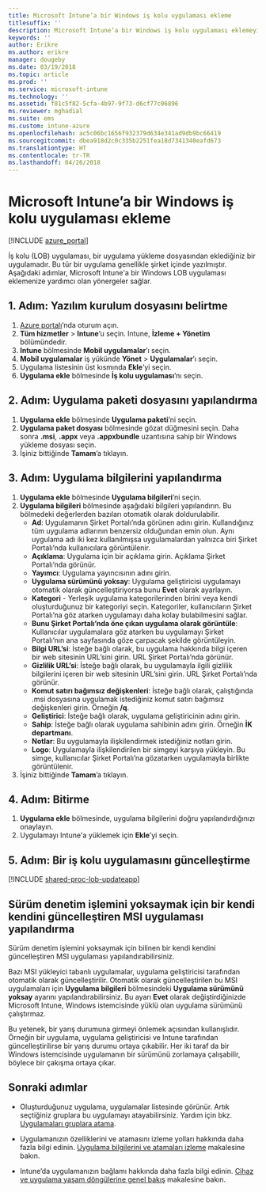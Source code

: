 ```yaml
---
title: Microsoft Intune’a bir Windows iş kolu uygulaması ekleme
titlesuffix: ''
description: Microsoft Intune’a bir Windows iş kolu uygulaması eklemeyi öğrenin.
keywords: ''
author: Erikre
ms.author: erikre
manager: dougeby
ms.date: 03/19/2018
ms.topic: article
ms.prod: ''
ms.service: microsoft-intune
ms.technology: ''
ms.assetid: f81c5f82-5cfa-4b97-9f73-d6cf77c06896
ms.reviewer: mghadial
ms.suite: ems
ms.custom: intune-azure
ms.openlocfilehash: ac5c06bc1656f932379d634e341ad9db9bc66419
ms.sourcegitcommit: dbea918d2c0c335b2251fea18d7341340eafd673
ms.translationtype: HT
ms.contentlocale: tr-TR
ms.lasthandoff: 04/26/2018
---
```

# <a name="add-a-windows-line-of-business-app-to-microsoft-intune"></a>Microsoft Intune’a bir Windows iş kolu uygulaması ekleme

[!INCLUDE [azure_portal](./includes/azure_portal.md)]

İş kolu (LOB) uygulaması, bir uygulama yükleme dosyasından eklediğiniz bir uygulamadır. Bu tür bir uygulama genellikle şirket içinde yazılmıştır. Aşağıdaki adımlar, Microsoft Intune'a bir Windows LOB uygulaması eklemenize yardımcı olan yönergeler sağlar.

## <a name="step-1-specify-the-software-setup-file"></a>1. Adım: Yazılım kurulum dosyasını belirtme

1. [Azure portalı](https://portal.azure.com)’nda oturum açın.
2. **Tüm hizmetler** > **Intune**’u seçin. Intune, **İzleme + Yönetim** bölümündedir.
3. **Intune** bölmesinde **Mobil uygulamalar**’ı seçin.
4. **Mobil uygulamalar** iş yükünde **Yönet** > **Uygulamalar**’ı seçin.
5. Uygulama listesinin üst kısmında **Ekle**’yi seçin.
6. **Uygulama ekle** bölmesinde **İş kolu uygulaması**’nı seçin.

## <a name="step-2-configure-the-app-package-file"></a>2. Adım: Uygulama paketi dosyasını yapılandırma

1. **Uygulama ekle** bölmesinde **Uygulama paketi**’ni seçin.
2. **Uygulama paket dosyası** bölmesinde gözat düğmesini seçin. Daha sonra **.msi**, **.appx** veya **.appxbundle** uzantısına sahip bir Windows yükleme dosyası seçin.
3. İşiniz bittiğinde **Tamam**’a tıklayın.


## <a name="step-3-configure-app-information"></a>3. Adım: Uygulama bilgilerini yapılandırma

1. **Uygulama ekle** bölmesinde **Uygulama bilgileri**’ni seçin.
2. **Uygulama bilgileri** bölmesinde aşağıdaki bilgileri yapılandırın. Bu bölmedeki değerlerden bazıları otomatik olarak doldurulabilir.
    - **Ad**: Uygulamanın Şirket Portalı’nda görünen adını girin. Kullandığınız tüm uygulama adlarının benzersiz olduğundan emin olun. Aynı uygulama adı iki kez kullanılmışsa uygulamalardan yalnızca biri Şirket Portalı’nda kullanıcılara görüntülenir.
    - **Açıklama**: Uygulama için bir açıklama girin. Açıklama Şirket Portalı’nda görünür.
    - **Yayımcı**: Uygulama yayıncısının adını girin.
    - **Uygulama sürümünü yoksay**: Uygulama geliştiricisi uygulamayı otomatik olarak güncelleştiriyorsa bunu **Evet** olarak ayarlayın.
    - **Kategori** - Yerleşik uygulama kategorilerinden birini veya kendi oluşturduğunuz bir kategoriyi seçin. Kategoriler, kullanıcıların Şirket Portalı’na göz atarken uygulamayı daha kolay bulabilmesini sağlar.
    - **Bunu Şirket Portalı’nda öne çıkan uygulama olarak görüntüle**: Kullanıcılar uygulamalara göz atarken bu uygulamayı Şirket Portalı’nın ana sayfasında göze çarpacak şekilde görüntüleyin.
    - **Bilgi URL’si**: İsteğe bağlı olarak, bu uygulama hakkında bilgi içeren bir web sitesinin URL’sini girin. URL Şirket Portalı’nda görünür.
    - **Gizlilik URL’si**: İsteğe bağlı olarak, bu uygulamayla ilgili gizlilik bilgilerini içeren bir web sitesinin URL’sini girin. URL Şirket Portalı’nda görünür.
    - **Komut satırı bağımsız değişkenleri**: İsteğe bağlı olarak, çalıştığında .msi dosyasına uygulamak istediğiniz komut satırı bağımsız değişkenleri girin. Örneğin **/q**.
    - **Geliştirici**: İsteğe bağlı olarak, uygulama geliştiricinin adını girin.
    - **Sahip**: İsteğe bağlı olarak uygulama sahibinin adını girin. Örneğin **İK departmanı**.
    - **Notlar**: Bu uygulamayla ilişkilendirmek istediğiniz notları girin.
    - **Logo**: Uygulamayla ilişkilendirilen bir simgeyi karşıya yükleyin. Bu simge, kullanıcılar Şirket Portalı’na gözatarken uygulamayla birlikte görüntülenir.
3. İşiniz bittiğinde **Tamam**’a tıklayın.

## <a name="step-4-finish-up"></a>4. Adım: Bitirme

1. **Uygulama ekle** bölmesinde, uygulama bilgilerini doğru yapılandırdığınızı onaylayın.
2. Uygulamayı Intune'a yüklemek için **Ekle**’yi seçin.

## <a name="step-5-update-a-line-of-business-app"></a>5. Adım: Bir iş kolu uygulamasını güncelleştirme

[!INCLUDE [shared-proc-lob-updateapp](./includes/shared-proc-lob-updateapp.md)]

## <a name="configure-a-self-updating-mobile-msi-app-to-ignore-the-version-check-process"></a>Sürüm denetim işlemini yoksaymak için bir kendi kendini güncelleştiren MSI uygulaması yapılandırma

Sürüm denetim işlemini yoksaymak için bilinen bir kendi kendini güncelleştiren MSI uygulaması yapılandırabilirsiniz. 

Bazı MSI yükleyici tabanlı uygulamalar, uygulama geliştiricisi tarafından otomatik olarak güncelleştirilir. Otomatik olarak güncelleştirilen bu MSI uygulamaları için **Uygulama bilgileri** bölmesindeki **Uygulama sürümünü yoksay** ayarını yapılandırabilirsiniz. Bu ayarı **Evet** olarak değiştirdiğinizde Microsoft Intune, Windows istemcisinde yüklü olan uygulama sürümünü çalıştırmaz. 

Bu yetenek, bir yarış durumuna girmeyi önlemek açısından kullanışlıdır. Örneğin bir uygulama, uygulama geliştiricisi ve Intune tarafından güncelleştirilirse bir yarış durumu ortaya çıkabilir. Her iki taraf da bir Windows istemcisinde uygulamanın bir sürümünü zorlamaya çalışabilir, böylece bir çakışma ortaya çıkar.

## <a name="next-steps"></a>Sonraki adımlar

- Oluşturduğunuz uygulama, uygulamalar listesinde görünür. Artık seçtiğiniz gruplara bu uygulamayı atayabilirsiniz. Yardım için bkz. [Uygulamaları gruplara atama](apps-deploy.md).

- Uygulamanızın özelliklerini ve atamasını izleme yolları hakkında daha fazla bilgi edinin. [Uygulama bilgilerini ve atamaları izleme](apps-monitor.md) makalesine bakın.

- Intune’da uygulamanızın bağlamı hakkında daha fazla bilgi edinin. [Cihaz ve uygulama yaşam döngülerine genel bakış](introduction-device-app-lifecycles.md) makalesine bakın.
